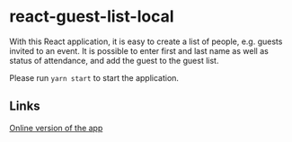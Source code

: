 # react-guest-list-local

With this React application, it is easy to create a list of people, e.g. guests invited to an event. It is possible to enter first and last name as well as status of attendance, and add the guest to the guest list.

Please run `yarn start` to start the application.

## Links

[Online version of the app](https://github.com/hedi-far/react-guest-list-online)
